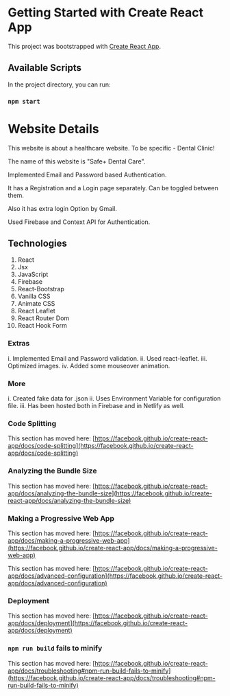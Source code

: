 # Getting Started with Create React App

This project was bootstrapped with [Create React App](https://github.com/facebook/create-react-app).

## Available Scripts

In the project directory, you can run:

### `npm start`


# Website Details

This website is about a healthcare website. To be specific - Dental Clinic!

The name of this website is "Safe+ Dental Care".

Implemented Email and Password based Authentication. 

It has a Registration and a Login page separately. Can be toggled between them.

Also it has extra login Option by Gmail.

Used Firebase and Context API for Authentication.



## Technologies

1. React
2. Jsx
3. JavaScript
4. Firebase
5. React-Bootstrap
6. Vanilla CSS
7. Animate CSS
8. React Leaflet
9. React Router Dom
10. React Hook Form


### Extras

i. Implemented Email and Password validation.
ii. Used react-leaflet.
iii. Optimized images.
iv. Added some mouseover animation.

### More

i. Created fake data for .json
ii. Uses Environment Variable for configuration file.
iii. Has been hosted both in Firebase and in Netlify as well.



### Code Splitting

This section has moved here: [https://facebook.github.io/create-react-app/docs/code-splitting](https://facebook.github.io/create-react-app/docs/code-splitting)

### Analyzing the Bundle Size

This section has moved here: [https://facebook.github.io/create-react-app/docs/analyzing-the-bundle-size](https://facebook.github.io/create-react-app/docs/analyzing-the-bundle-size)

### Making a Progressive Web App

This section has moved here: [https://facebook.github.io/create-react-app/docs/making-a-progressive-web-app](https://facebook.github.io/create-react-app/docs/making-a-progressive-web-app)


This section has moved here: [https://facebook.github.io/create-react-app/docs/advanced-configuration](https://facebook.github.io/create-react-app/docs/advanced-configuration)

### Deployment

This section has moved here: [https://facebook.github.io/create-react-app/docs/deployment](https://facebook.github.io/create-react-app/docs/deployment)

### `npm run build` fails to minify

This section has moved here: [https://facebook.github.io/create-react-app/docs/troubleshooting#npm-run-build-fails-to-minify](https://facebook.github.io/create-react-app/docs/troubleshooting#npm-run-build-fails-to-minify)

